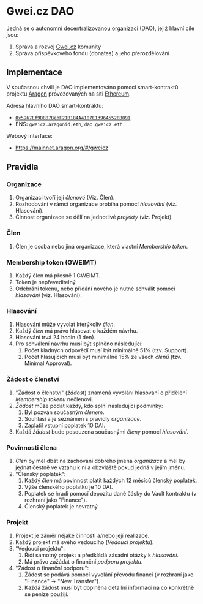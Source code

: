 # Gwei.cz DAO

Jedná se o [autonomní decentralizovanou organizaci](https://en.wikipedia.org/wiki/Decentralized_autonomous_organization) (DAO), jejiž hlavní cíle jsou:
1. Správa a rozvoj [Gwei.cz](https://gwei.cz) komunity
2. Správa příspěvkového fondu (donates) a jeho přerozdělování


## Implementace

V současnou chvíli je DAO implementováno pomocí smart-kontraktů projektu [Aragon](https://aragon.org/) provozovaných na síti [Ethereum](https://ethereum.org/).

Adresa hlavního DAO smart-kontraktu:
* [`0x5967Ef9D887BebF21B184A4107E139645528B091`](https://etherscan.io/address/dao.gweicz.eth)
* ENS: `gweicz.aragonid.eth`, `dao.gweicz.eth`

Webový interface:
* https://mainnet.aragon.org/#/gweicz


## Pravidla

### Organizace
1. Organizaci tvoří její *členové* (Viz. Člen).
1. Rozhodování v rámci organizace probíhá pomocí *hlasování* (viz. Hlasování).
1. Činnost organizace se dělí na jednotlivé *projekty* (viz. Projekt).

### Člen
1. Člen je osoba nebo jiná organizace, která vlastní *Membership token*.

### Membership token (GWEIMT)
1. Každý člen má přesně 1 GWEIMT.
1. Token je nepřeveditelný.
1. Odebrání tokenu, nebo přidání nového je nutné schválit pomocí *hlasování* (viz. Hlasování).

### Hlasování
1. Hlasování může vyvolat kterýkoliv *člen*.
1. Každý *člen* má právo hlasovat o každém návrhu.
1. Hlasování trvá 24 hodin (1 den).
1. Pro schválení návrhu musí být splněno následující:
    1. Počet kladných odpovědí musí být minimálně 51% (tzv. Support).
    1. Počet hlasujících musí být minimálně 15% ze všech *členů* (tzv. Minimal Approval).
    
### Žádost o členství
1. "Žádost o členství" (*žádost*) znamená vyvolání hlasování o přidělení *Membership tokenu* nečlenovi.
1. *Žádost* může podat každý, kdo splní následující podmínky:
    1. Byl pozván současným *členem*.
    1. Souhlasí a je seznámen s pravidly *organizace*.
    1. Zaplatil vstupní poplatek 10 DAI.
1. Každá *žádost* bude posouzena současnými *členy* pomocí *hlasování*.

### Povinnosti člena
1. *Člen* by měl dbát na zachování dobrého jména *organizace* a měl by jednat čestně ve vztahu k ní a obzvláště pokud jedná v jejím jménu.
1. "Členský poplatek":
    1. Každý *člen* má povinnost platit každých 12 měsíců členský poplatek.
    1. Výše členského poplatku je 10 DAI.
    1. Poplatek se hradí pomocí depozitu dané čásky do Vault kontraktu (v rozhraní jako "Finance").
    1. Členský poplatek je nevratný.

### Projekt
1. Projekt je záměr nějaké činnosti a/nebo její realizace.
1. Každý projekt má svého vedoucího (*Vedoucí projektu*).
1. "Vedoucí projektu":
    1. Řídí samotný projekt a předkládá zásadní otázky k *hlasování*.
    1. Má právo zažádat o finanční *podporu projektu*.
1. "Žádost o finanční podporu":
    1. Žádost se podává pomocí vyvolání převodu financí (v rozhraní jako "Finance" → "New Transfer").
    1. Každá žádost musí být doplněna detailní informací na co konkrétně se peníze použijí.
